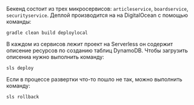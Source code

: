 Бекенд состоит из трех микросервисов: `articleservice`, `boardservice`, `securityservice`.
Деплой производится на на DigitalOcean с помощью команды:

```
gradle clean build deploylocal
```

В каждом из сервисов лежит проект на Serverless он содержит описение ресурсов по
созданию таблиц DynamoDB. Чтобы загрузить описениа нужно выполнить команду:

```
sls deploy
```

Если в процессе развертки что-то пошло не так, можно выполнить команду:

```
sls rollback
``` 
